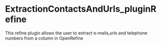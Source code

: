ExtractionContactsAndUrls_pluginRefine
======================================

This refine plugin allows the user to extract e-mails,urls and telephone numbers from a column in OpenRefine
